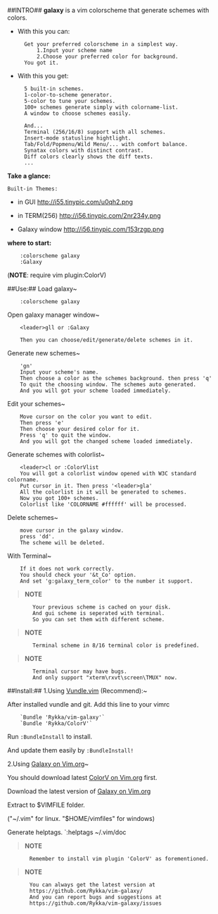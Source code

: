 ##INTRO##
**galaxy** is a vim colorscheme that generate schemes with colors.
    
* With this you can:

        Get your preferred colorscheme in a simplest way.
            1.Input your scheme name
            2.Choose your preferred color for background.
        You got it.

* With this you get:

        5 built-in schemes.
        1-color-to-scheme generator.
        5-color to tune your schemes.
        100+ schemes generate simply with colorname-list.
        A window to choose schemes easily.

        And...
        Terminal (256/16/8) support with all schemes.
        Insert-mode statusline hightlight.
        Tab/Fold/Popmenu/Wild Menu/... with comfort balance.
        Synatax colors with distinct contrast.
        Diff colors clearly shows the diff texts.
        ...

**Take a glance:** 

    Built-in Themes:

* in GUI          http://i55.tinypic.com/u0qh2.png

* in TERM(256)    http://i56.tinypic.com/2nr234y.png

* Galaxy window   http://i56.tinypic.com/153rzgp.png
   

**where to start:**

        :colorscheme galaxy
        :Galaxy

(**NOTE**: require vim plugin:ColorV)

##Use:##
Load galaxy~

        :colorscheme galaxy

Open galaxy manager window~

        <leader>gll or :Galaxy

        Then you can choose/edit/generate/delete schemes in it.

Generate new schemes~

        'gn'
        Input your scheme's name.
        Then choose a color as the schemes background. then press 'q'
        To quit the choosing window. The schemes auto generated.
        And you will got your scheme loaded immediately.

Edit your schemes~

        Move cursor on the color you want to edit. 
        Then press 'e'
        Then choose your desired color for it.
        Press 'q' to quit the window. 
        And you will got the changed scheme loaded immediately.

Generate schemes with colorlist~

        <leader>cl or :ColorVlist
        You will got a colorlist window opened with W3C standard colorname.
        Put cursor in it. Then press '<leader>gla'
        All the colorlist in it will be generated to schemes.
        Now you got 100+ schemes.
        Colorlist like 'COLORNAME #ffffff' will be processed.

Delete schemes~

        move cursor in the galaxy window. 
        press 'dd'.
        The scheme will be deleted.
    
With Terminal~

        If it does not work correctly.
        You should check your '&t_Co' option.
        And set 'g:galaxy_term_color' to the number it support.


>   **NOTE**    

            Your previous scheme is cached on your disk.
            And gui scheme is seperated with terminal.
            So you can set them with different scheme.

>   **NOTE**        

            Terminal scheme in 8/16 terminal color is predefined.

>   **NOTE**       

            Terminal cursor may have bugs. 
            And only support "xterm\rxvt\screen\TMUX" now.

##Install:##
1.Using [Vundle.vim](https://github.com/gmarik/vundle) (Recommend):~



After installed vundle and git. Add this line to your vimrc  

        `Bundle 'Rykka/vim-galaxy'` 
        `Bundle 'Rykka/ColorV'` 

Run `:BundleInstall` to install.

And update them easily by `:BundleInstall!`
 
2.Using [Galaxy on Vim.org](http://www.vim.org/scripts/script.php?script_id=3597)~
 
You should download latest [ColorV on Vim.org](http://www.vim.org/scripts/script.php?script_id=3597) first.


Download the latest version of [Galaxy on Vim.org](http://www.vim.org/scripts/script.php?script_id=3729)  

Extract to $VIMFILE folder. 

("~/.vim" for linux. "$HOME/vimfiles" for windows)

Generate helptags. `:helptags ~/.vim/doc
 

>   **NOTE**       

           Remember to install vim plugin 'ColorV' as forementioned.

>   **NOTE**       

           You can always get the latest version at
           https://github.com/Rykka/vim-galaxy/
           And you can report bugs and suggestions at
           https://github.com/Rykka/vim-galaxy/issues 
